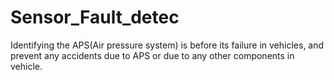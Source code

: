 # Sensor_Fault_detec
Identifying the APS(Air pressure system) is before its failure in vehicles, and prevent any accidents due to APS or due to any other components in vehicle.
